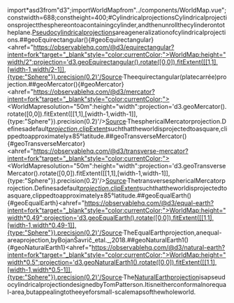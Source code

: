 <scriptsetup>import*asd3from"d3";importWorldMapfrom"../components/WorldMap.vue";constwidth=688;constheight=400;</script>#CylindricalprojectionsCylindricalprojectionsprojectthesphereontoacontainingcylinder,andthenunrollthecylinderontotheplane.[Pseudocylindricalprojections](https://web.archive.org/web/20150928042327/http://www.progonos.com/furuti/MapProj/Normal/ProjPCyl/projPCyl.html)areageneralizationofcylindricalprojections.##geoEquirectangular(){#geoEquirectangular}<ahref="https://observablehq.com/@d3/equirectangular?intent=fork"target="_blank"style="color:currentColor;"><WorldMap:height="width/2":projection='d3.geoEquirectangular().rotate([0,0]).fitExtent([[1,1],[width-1,width/2-1]],{type:"Sphere"}).precision(0.2)'/></a>[Source](https://github.com/d3/d3-geo/blob/main/src/projection/equirectangular.js)·Theequirectangular(platecarrée)projection.<!--<br><ahref="#geoEquirectangularRaw"name="geoEquirectangularRaw">#</a>d3.<b>geoEquirectangularRaw</b>-->##geoMercator(){#geoMercator}<ahref="https://observablehq.com/@d3/mercator?intent=fork"target="_blank"style="color:currentColor;"><WorldMapresolution="50m":height="width":projection='d3.geoMercator().rotate([0,0]).fitExtent([[1,1],[width-1,width-1]],{type:"Sphere"}).precision(0.2)'/></a>[Source](https://github.com/d3/d3-geo/blob/main/src/projection/mercator.js)·ThesphericalMercatorprojection.Definesadefault[*projection*.clipExtent](./projection.md#projection_clipExtent)suchthattheworldisprojectedtoasquare,clippedtoapproximately±85°latitude.<!--<br><ahref="#geoMercatorRaw"name="geoMercatorRaw">#</a>d3.<b>geoMercatorRaw</b>-->##geoTransverseMercator(){#geoTransverseMercator}<ahref="https://observablehq.com/@d3/transverse-mercator?intent=fork"target="_blank"style="color:currentColor;"><WorldMapresolution="50m":height="width":projection='d3.geoTransverseMercator().rotate([0,0]).fitExtent([[1,1],[width-1,width-1]],{type:"Sphere"}).precision(0.2)'/></a>[Source](https://github.com/d3/d3-geo/blob/main/src/projection/transverseMercator.js)·ThetransversesphericalMercatorprojection.Definesadefault[*projection*.clipExtent](./projection.md#projection_clipExtent)suchthattheworldisprojectedtoasquare,clippedtoapproximately±85°latitude.<!--<br><ahref="#geoTransverseMercatorRaw"name="geoTransverseMercatorRaw">#</a>d3.<b>geoTransverseMercatorRaw</b>-->##geoEqualEarth(){#geoEqualEarth}<ahref="https://observablehq.com/@d3/equal-earth?intent=fork"target="_blank"style="color:currentColor;"><WorldMap:height="width*0.49":projection='d3.geoEqualEarth().rotate([0,0]).fitExtent([[1,1],[width-1,width*0.49-1]],{type:"Sphere"}).precision(0.2)'/></a>[Source](https://github.com/d3/d3-geo/blob/main/src/projection/equalEarth.js)·TheEqualEarthprojection,anequal-areaprojection,byBojanŠavrič_etal._,2018.<!--<br><ahref="#geoEqualEarthRaw"name="geoEqualEarthRaw">#</a>d3.<b>geoEqualEarthRaw</b>-->##geoNaturalEarth1(){#geoNaturalEarth1}<ahref="https://observablehq.com/@d3/natural-earth?intent=fork"target="_blank"style="color:currentColor;"><WorldMap:height="width*0.5":projection='d3.geoNaturalEarth1().rotate([0,0]).fitExtent([[1,1],[width-1,width*0.5-1]],{type:"Sphere"}).precision(0.2)'/></a>[Source](https://github.com/d3/d3-geo/blob/main/src/projection/naturalEarth1.js)·The[NaturalEarthprojection](http://www.shadedrelief.com/NE_proj/)isapseudocylindricalprojectiondesignedbyTomPatterson.Itisneitherconformalnorequal-area,butappealingtotheeyeforsmall-scalemapsofthewholeworld.<!--###geoNaturalEarth1Raw(*lambda*,*phi*){#geoNaturalEarth1Raw}-->